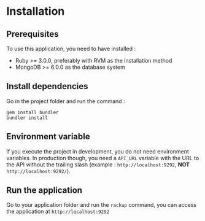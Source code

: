 # Installation

## Prerequisites

To use this application, you need to have installed :
* Ruby >= 3.0.0, preferably with RVM as the installation method
* MongoDB >= 6.0.0 as the database system

## Install dependencies

Go in the project folder and run the command :

```
gem install bundler
bundler install
```

## Environment variable

If you execute the project in development, you do not need environment variables. In production though, you need a `API_URL` variable with the URL to the API without the trailing slash (example : `http://localhost:9292`, __NOT__ `http://localhost:9292/`).

## Run the application

Go to your application folder and run the `rackup` command, you can access the application at `http://localhost:9292`
